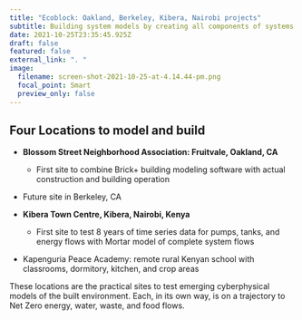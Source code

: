 ```yaml
---
title: "Ecoblock: Oakland, Berkeley, Kibera, Nairobi projects"
subtitle: Building system models by creating all components of systems built for humans
date: 2021-10-25T23:35:45.925Z
draft: false
featured: false
external_link: ". "
image:
  filename: screen-shot-2021-10-25-at-4.14.44-pm.png
  focal_point: Smart
  preview_only: false
---
```

## Four Locations to model and build 

* **Blossom Street Neighborhood Association: Fruitvale, Oakland, CA**

  * First site to combine Brick+ building modeling software with actual construction and building operation
* Future site in Berkeley, CA
* **Kibera Town Centre, Kibera, Nairobi, Kenya**

  * First site to test 8 years of time series data for pumps, tanks, and energy flows with Mortar model of complete system flows
* Kapenguria Peace Academy: remote rural Kenyan school with classrooms, dormitory, kitchen, and crop areas

These locations are the practical sites to test emerging cyberphysical models of the built environment. Each, in its own way, is on a trajectory to Net Zero energy, water, waste, and food flows.